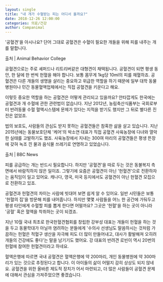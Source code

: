 ```yaml
---
layout: single
title: "내 개가 수혈받는 피는 어디서 올까요?"
date: 2018-12-26 12:00:00
categories: 의료/건강
author: Companimal
---
```


'공혈견'을 아시나요? 단어 그대로 공혈견은 수혈이 필요한 개들을 위해 피를 내주는 개를 말합니다.

출처 | Animal Behavior College

공혈견으로는 주로 셰퍼드나 리트리버같은 대형견이 채택됩니다. 공혈견이 되면 평생 동안, 한 달에 한 번씩 헌혈을 해야 합니다. 보통 몸무게 1kg당 10ml의 피를 채혈하죠. 공혈견은 다른 개들의 생명을 살리는 중요하고 위급한 역할을 하기 때문에 일부 대학 동물병원이나 민간 동물혈액업체에서는 직접 공혈견을 키운다고 해요.

이렇듯 중요한 역할을 하는 공혈견은 어떻게 관리되고 있을까요? 안타깝게도 한국에는 공혈견과 개 수혈에 관한 관련법이 없습니다. 지난 2012년, 농림축산식품부는 국회로부터 반려동물 수혈 혈액시스템에 문제가 있다는 지적을 받기도 했지만 그 뒤로 별다른 진전은 없었죠.

법의 보호도, 사람들의 관심도 받지 못하는 공혈견들은 참혹한 삶을 살고 있습니다. 지난 2015년에는 동물보호단체 '케어'의 박소연 대표가 직접 공혈견 사육농장에 다녀와 열악한 실태를 고발하기도 했죠. 사육농장에서 지내는 300여 마리의 공혈견들은 평생 뜬장에 갖혀 녹조 낀 물과 음식물 쓰레기로 연명하고 있었습니다.

출처 | BBC News

피를 공급하는 개는 반드시 필요합니다. 하지만 '공혈견'을 따로 두는 것은 동불복지 측면에서 바람직하지 않은 일이죠. 그렇기에 요즘은 공혈견이 아닌 '헌혈견'으로 전환하자는 움직임이 일고 있어요. 캐나다, 영국, 미국 등지에서도 공혈견이 아닌 헌혈견 모집으로 전환하고 있죠.

공혈견과 헌혈견의 차이는 사람에 빗대어 보면 쉽게 알 수 있어요. 일반 시민들은 보통 '헌혈의 집'을 방문해 피를 내어줍니다. 하지만 몇몇 사람들을 어느 한 공간에 가둬두고 평생 타인에게 수혈할 피를 뽑게 한다면 어떨까요? 그곳은 '헌혈'을 하는 곳이 아니라 '공혈' 혹은 혈액을 착취하는 곳이 되겠죠.

지난 10월 국내 최초로 한국헌혈견협회를 창립한 강부성 대표는 개들이 헌혈을 하는 것을 두고 동물학대가 아닐까 염려하는 분들에게 '수의사 선생님도 말씀하시는 것처럼 가끔하는 헌혈은 적혈구 생산을 자극해 피도 더 많이 만들어내고, 대사가 활발해져 오히려 개들의 건강에도 좋다'는 말을 남기기도 했어요. 강 대표의 반려견 로빈이 역시 20번의 헌혈에 참여한 헌혈견이라고 하네요.

혈액은행에 따르면 국내 공혈견은 혈액은행에 약 200마리, 개인 동물병원에 약 300마리가 있는 것으로 추정된다고 합니다. 이 아이들의 삶이 어떨지 감히 상상도 되지 않네요. 공혈견을 위한 올바른 제도적 장치가 어서 마련되고, 더 많은 사람들이 공혈견 문제에 대해서 관심을 가져주었으면 좋겠습니다.
